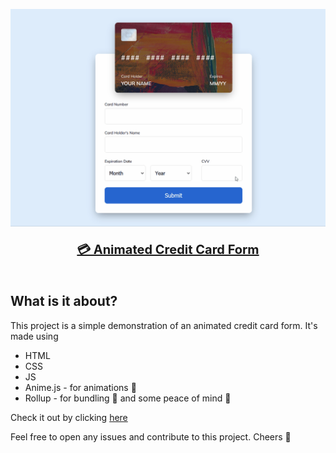 <p align="center">
  <img src="./public/images/Animation.gif" alt="CC Animation GIF" width="600" height="auto">
<p>

<p align="center" style="font-size: 20px">
<a
          class="cc-link"
          href="https://animated-cc-form.netlify.app/"
          target="_blank"
          rel="noopener noreferrer"
          >
  <b>💳 Animated Credit Card Form</b>
          </a
        >
<p>

<p style="margin-top: 50px"></p>

## What is it about?

This project is a simple demonstration of an animated credit card form. It's made using

- HTML
- CSS
- JS
- Anime.js - for animations :dizzy:
- Rollup - for bundling :wrench: and some peace of mind :clown_face:

Check it out by clicking [here](https://animated-cc-form.netlify.app/)

Feel free to open any issues and contribute to this project. Cheers :beers:
